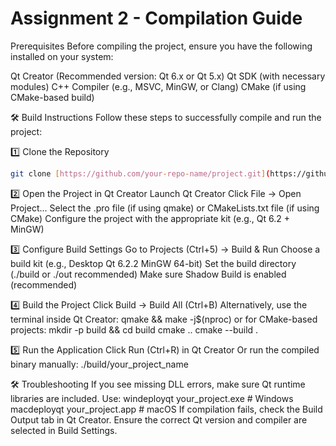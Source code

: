 # Assignment 2 - Compilation Guide

Prerequisites
Before compiling the project, ensure you have the following installed on your system:

Qt Creator (Recommended version: Qt 6.x or Qt 5.x)
Qt SDK (with necessary modules)
C++ Compiler (e.g., MSVC, MinGW, or Clang)
CMake (if using CMake-based build)


🛠️ Build Instructions
Follow these steps to successfully compile and run the project:

1️⃣ Clone the Repository
```bash
git clone [https://github.com/your-repo-name/project.git](https://github.com/scarlett0714/CG-Assignment2-cube.git)
```

2️⃣ Open the Project in Qt Creator
Launch Qt Creator
Click File → Open Project...
Select the .pro file (if using qmake) or CMakeLists.txt file (if using CMake)
Configure the project with the appropriate kit (e.g., Qt 6.2 + MinGW)

3️⃣ Configure Build Settings
Go to Projects (Ctrl+5) → Build & Run
Choose a build kit (e.g., Desktop Qt 6.2.2 MinGW 64-bit)
Set the build directory (./build or ./out recommended)
Make sure Shadow Build is enabled (recommended)

4️⃣ Build the Project
Click Build → Build All (Ctrl+B)
Alternatively, use the terminal inside Qt Creator:
qmake && make -j$(nproc)
or for CMake-based projects:
mkdir -p build && cd build
cmake ..
cmake --build .

5️⃣ Run the Application
Click Run (Ctrl+R) in Qt Creator
Or run the compiled binary manually:
./build/your_project_name

🛠️ Troubleshooting
If you see missing DLL errors, make sure Qt runtime libraries are included. Use:
windeployqt your_project.exe  # Windows
macdeployqt your_project.app  # macOS
If compilation fails, check the Build Output tab in Qt Creator.
Ensure the correct Qt version and compiler are selected in Build Settings.
